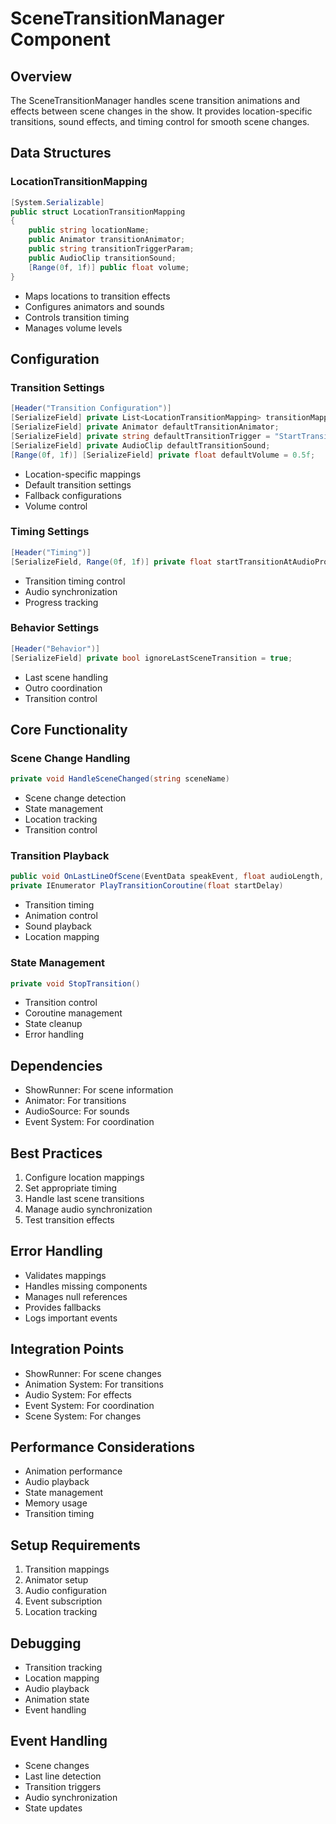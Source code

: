 # SceneTransitionManager Component

## Overview
The SceneTransitionManager handles scene transition animations and effects between scene changes in the show. It provides location-specific transitions, sound effects, and timing control for smooth scene changes.

## Data Structures

### LocationTransitionMapping
```csharp
[System.Serializable]
public struct LocationTransitionMapping 
{
    public string locationName;
    public Animator transitionAnimator;
    public string transitionTriggerParam;
    public AudioClip transitionSound;
    [Range(0f, 1f)] public float volume;
}
```
- Maps locations to transition effects
- Configures animators and sounds
- Controls transition timing
- Manages volume levels

## Configuration

### Transition Settings
```csharp
[Header("Transition Configuration")]
[SerializeField] private List<LocationTransitionMapping> transitionMappings;
[SerializeField] private Animator defaultTransitionAnimator;
[SerializeField] private string defaultTransitionTrigger = "StartTransition";
[SerializeField] private AudioClip defaultTransitionSound;
[Range(0f, 1f)] [SerializeField] private float defaultVolume = 0.5f;
```
- Location-specific mappings
- Default transition settings
- Fallback configurations
- Volume control

### Timing Settings
```csharp
[Header("Timing")]
[SerializeField, Range(0f, 1f)] private float startTransitionAtAudioProgress = 0.8f;
```
- Transition timing control
- Audio synchronization
- Progress tracking

### Behavior Settings
```csharp
[Header("Behavior")]
[SerializeField] private bool ignoreLastSceneTransition = true;
```
- Last scene handling
- Outro coordination
- Transition control

## Core Functionality

### Scene Change Handling
```csharp
private void HandleSceneChanged(string sceneName)
```
- Scene change detection
- State management
- Location tracking
- Transition control

### Transition Playback
```csharp
public void OnLastLineOfScene(EventData speakEvent, float audioLength, string nextLocation)
private IEnumerator PlayTransitionCoroutine(float startDelay)
```
- Transition timing
- Animation control
- Sound playback
- Location mapping

### State Management
```csharp
private void StopTransition()
```
- Transition control
- Coroutine management
- State cleanup
- Error handling

## Dependencies
- ShowRunner: For scene information
- Animator: For transitions
- AudioSource: For sounds
- Event System: For coordination

## Best Practices
1. Configure location mappings
2. Set appropriate timing
3. Handle last scene transitions
4. Manage audio synchronization
5. Test transition effects

## Error Handling
- Validates mappings
- Handles missing components
- Manages null references
- Provides fallbacks
- Logs important events

## Integration Points
- ShowRunner: For scene changes
- Animation System: For transitions
- Audio System: For effects
- Event System: For coordination
- Scene System: For changes

## Performance Considerations
- Animation performance
- Audio playback
- State management
- Memory usage
- Transition timing

## Setup Requirements
1. Transition mappings
2. Animator setup
3. Audio configuration
4. Event subscription
5. Location tracking

## Debugging
- Transition tracking
- Location mapping
- Audio playback
- Animation state
- Event handling

## Event Handling
- Scene changes
- Last line detection
- Transition triggers
- Audio synchronization
- State updates 